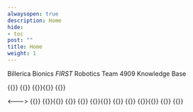 ```yaml
---
alwaysopen: true
description: Home
hide:
- toc
post: ""
title: Home
weight: 1
---
```


Billerica Bionics _FIRST_ Robotics Team 4909 Knowledge Base


{{<columns markdown="false" >}}
{{<panel theme="default" header="## [Equipment](/equipment)">}}
    {{<children depth=2 description="" page="Equipment">}}{{</children>}}
{{</panel>}}

<--->
{{<panel theme="default" header="## [Guides](/guides)">}}
    {{<children depth=2 description="" page="Guides">}}{{</children>}}
{{</panel>}}
{{<panel theme="default" header="## [CAD](/cad)">}}
    {{<children depth=2 description="" page="Cad">}}{{</children>}}
{{</panel>}}
{{<panel theme="default" header="## [Team Structure](/team-structure)">}}
    {{<children depth=2 description="" page="team-structure">}}{{</children>}}
{{</panel>}}
{{</columns>}}

